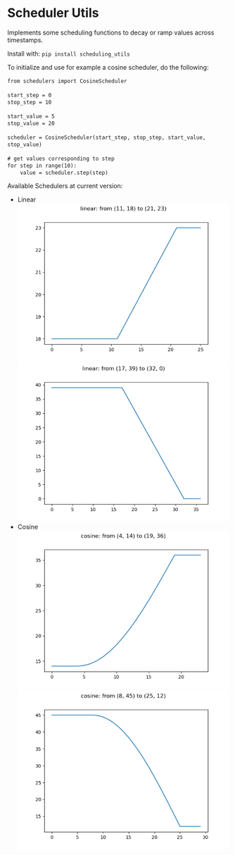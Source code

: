 # Scheduler Utils

Implements some scheduling functions to decay or ramp values across timestamps.  

Install with: `pip install scheduling_utils`

To initialize and use for example a cosine scheduler, do the following: 

```
from schedulers import CosineScheduler

start_step = 0
stop_step = 10

start_value = 5
stop_value = 20

scheduler = CosineScheduler(start_step, stop_step, start_value, stop_value)

# get values corresponding to step
for step in range(10):
    value = scheduler.step(step)
```

Available Schedulers at current version:
- Linear
    ![linear-ramp](images/linear_ramp.png)
    ![linear-decay](images/linear_decay.png)
- Cosine
    ![cosine-ramp](images/cosine_ramp.png)
    ![cosine-decay](images/cosine_decay.png)
 
